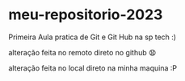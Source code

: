 # meu-repositorio-2023
Primeira Aula pratica de Git e Git Hub na sp tech :)


alteração feita no remoto direto no github 😧


alteração feita no local direto na minha maquina :P